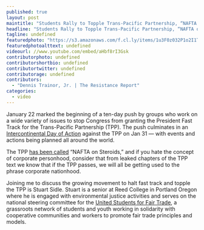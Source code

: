 ```yaml
---
published: true
layout: post
maintitle: "Students Rally to Topple Trans-Pacific Partnership, “NAFTA on Steroids” - {Young}ist"
headline: "Students Rally to Topple Trans-Pacific Partnership, “NAFTA on Steroids”"
tagline: undefined
featuredphoto: "https://s3.amazonaws.com/f.cl.ly/items/1u3F0z032P1o2I1T0T2n/Screen%20Shot%202014-01-24%20at%204.40.57%20PM.png"
featuredphotoalttext: undefined
videourl: //www.youtube.com/embed/aHbf8rI3Gsk
contributorphoto: undefined
contributorshortbio: undefined
contributortwitter: undefined
contributorage: undefined
contributors: 
  - "Dennis Trainor, Jr. | The Resistance Report"
categories: 
  - video
---
```


January 22 marked the beginning of a ten-day push by groups who work on a wide variety of issues to stop Congress from granting the President Fast Track for the Trans-Pacific Partnership (TPP). The push culminates in an [Intercontinental Day of Action](http://www.flushthetpp.org/inter-continental-day-of-action-against-the-tpp-corporate-globalization/) against the TPP on Jan 31 — with events and actions being planned all around the world. 

The TPP [has been called](http://www.thenation.com/article/168627/nafta-steroids) “NAFTA on Steroids,” and if you hate the concept of corporate personhood, consider that from leaked chapters of the TPP text we know that if the TPP passes, we will all be getting used to the phrase corporate nationhood.

Joining me to discuss the growing movement to halt fast track and topple the TPP is Stuart Sidle. Stuart is a senior at Reed College in Portland Oregon where he is engaged with environmental justice activities and serves on the national steering committee for the [United Students for Fair Trade](http://fairtradecampus.wordpress.com/), a grassroots network of students and youth working in solidarity with cooperative communities and workers to promote fair trade principles and models.